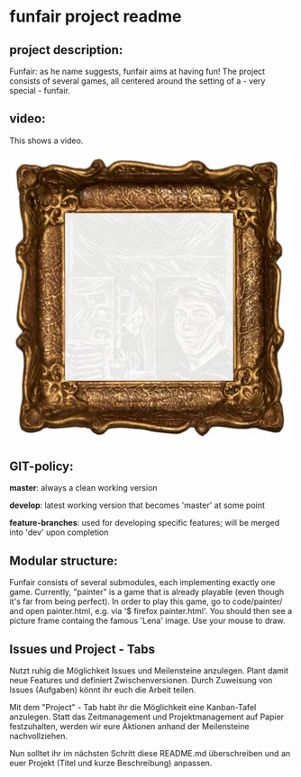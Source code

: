 funfair project readme
====================

project description:
-----------------

Funfair: as he name suggests, funfair aims at having fun! The project consists of several games, all centered around the setting of a - very special - funfair. 


video:
--------
This shows a video.

![DEMO](documentation/videos/painter.gif)

GIT-policy:
--------------

**master**: always a clean working version

**develop**: latest working version that becomes 'master' at some point

**feature-branches**: used for developing specific features; will be merged into 'dev' upon completion


Modular structure:
------------------

Funfair consists of several submodules, each implementing exactly one game. Currently, "painter" is a game that is already playable (even though it's far from being perfect). In order to play this game, go to code/painter/ and open painter.html, e.g. via '$ firefox painter.html'. You should then see a picture frame containg the famous 'Lena' image. Use your mouse to draw.


Issues und Project - Tabs
-------------------------

Nutzt ruhig die Möglichkeit Issues und Meilensteine anzulegen. Plant damit neue Features und definiert Zwischenversionen. Durch Zuweisung von Issues (Aufgaben) könnt ihr euch die Arbeit teilen.

Mit dem "Project" - Tab habt ihr die Möglichkeit eine Kanban-Tafel anzulegen. Statt das Zeitmanagement und Projektmanagement auf Papier festzuhalten, werden wir eure Aktionen anhand der Meilensteine nachvollziehen.


Nun solltet ihr im nächsten Schritt diese README.md überschreiben und an euer Projekt (Titel und kurze Beschreibung) anpassen.
 
